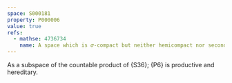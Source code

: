 ```yaml
---
space: S000181
property: P000006
value: true
refs:
  - mathse: 4736734
    name: A space which is 𝜎-compact but neither hemicompact nor second countable
---
```


As a subspace of the countable product of {S36}; {P6} is productive and hereditary.
